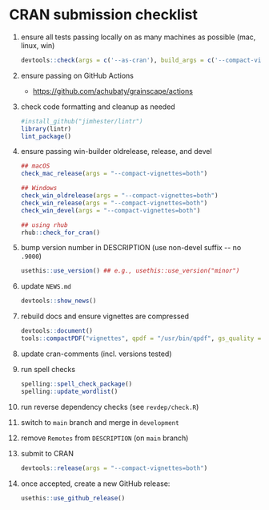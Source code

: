 # CRAN submission checklist

1. ensure all tests passing locally on as many machines as possible (mac, linux, win)

    ```r
    devtools::check(args = c('--as-cran'), build_args = c('--compact-vignettes=both'))
    ```

2. ensure passing on GitHub Actions

    * <https://github.com/achubaty/grainscape/actions>

2. check code formatting and cleanup as needed

    ```r
    #install_github("jimhester/lintr")
    library(lintr)
    lint_package()
    ```

3. ensure passing win-builder oldrelease, release, and devel

    ```r
    ## macOS
    check_mac_release(args = "--compact-vignettes=both")
    
    ## Windows
    check_win_oldrelease(args = "--compact-vignettes=both")
    check_win_release(args = "--compact-vignettes=both")
    check_win_devel(args = "--compact-vignettes=both")
    
    ## using rhub
    rhub::check_for_cran()
    ```

4. bump version number in DESCRIPTION (use non-devel suffix -- no `.9000`)

    ```r
    usethis::use_version() ## e.g., usethis::use_version("minor")
    ````

5. update `NEWS.md`

    ```r
    devtools::show_news()
    ```

6. rebuild docs and ensure vignettes are compressed

   ```r
   devtools::document()
   tools::compactPDF("vignettes", qpdf = "/usr/bin/qpdf", gs_quality = "ebook")
   ```

7. update cran-comments (incl. versions tested)

8. run spell checks

   ```r
   spelling::spell_check_package()
   spelling::update_wordlist()
   ```

9. run reverse dependency checks (see `revdep/check.R`)

10. switch to `main` branch and merge in `development`

11. remove `Remotes` from `DESCRIPTION` (on `main` branch)

12. submit to CRAN 

    ```r
    devtools::release(args = "--compact-vignettes=both")
    ```

13. once accepted, create a new GitHub release:

    ```r
    usethis::use_github_release()
    ```
